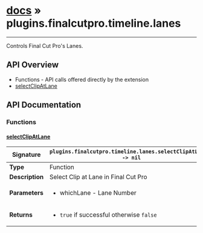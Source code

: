 # [docs](index.md) » plugins.finalcutpro.timeline.lanes
---

Controls Final Cut Pro's Lanes.

## API Overview
* Functions - API calls offered directly by the extension
 * [selectClipAtLane](#selectclipatlane)

## API Documentation

### Functions

#### [selectClipAtLane](#selectclipatlane)
| <span style="text-align: left;">**Signature**</span> | <span style="text-align: left;">`plugins.finalcutpro.timeline.lanes.selectClipAtLane() -> nil` </span>                                                |
| -----------------------------------------------------|---------------------------------------------------------------------------------------------------------|
| **Type**                                             | Function                                                                                         |
| **Description**                                      | Select Clip at Lane in Final Cut Pro                                                                                         |
| **Parameters**                                       | <ul><li>whichLane - Lane Number</li></ul> |
| **Returns**                                          | <ul><li>`true` if successful otherwise `false`</li></ul>          |

